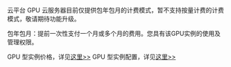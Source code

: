 云平台 GPU 云服务器目前仅提供包年包月的计费模式，暂不支持按量计费的计费模式，敬请期待功能升级。

包年包月：提前一次性支付一个月或多个月的费用。您具有该GPU实例的使用及管理权限。

GPU 型实例价格，详见[这里>>](http://tcecqpoc.fsphere.cn/document/product/560/8025)
GPU 型实例配置，详见[这里>>](http://tcecqpoc.fsphere.cn/document/product/560/8028)





